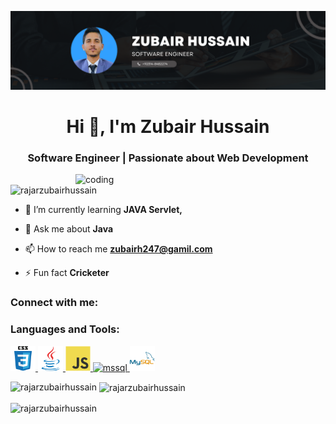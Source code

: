 ![logo](https://github.com/RajarZubairHussain/RajarZubairHussain/blob/main/Black%20Minimal%20Business%20Personal%20Profile%20Linkedin%20Banner.png)
<h1 align="center">Hi 👋, I'm Zubair Hussain</h1>
<h3 align="center">Software Engineer | Passionate about Web Development</h3>
<img align="right" alt="coding" width="400" src="https://user-images.githubusercontent.com/55389276/140866485-8fb1c876-9a8f-4d6a-98dc-08c4981eaf70.gif">

<p align="left"> <img src="https://komarev.com/ghpvc/?username=rajarzubairhussain&label=Profile%20views&color=0e75b6&style=flat" alt="rajarzubairhussain" /> </p>

- 🌱 I’m currently learning **JAVA Servlet,**

- 💬 Ask me about **Java**

- 📫 How to reach me **zubairh247@gamil.com**

- ⚡ Fun fact **Cricketer**

<h3 align="left">Connect with me:</h3>
<p align="left">
</p>

<h3 align="left">Languages and Tools:</h3>
<p align="left"> <a href="https://www.w3schools.com/css/" target="_blank" rel="noreferrer"> <img src="https://raw.githubusercontent.com/devicons/devicon/master/icons/css3/css3-original-wordmark.svg" alt="css3" width="40" height="40"/> </a> <a href="https://www.java.com" target="_blank" rel="noreferrer"> <img src="https://raw.githubusercontent.com/devicons/devicon/master/icons/java/java-original.svg" alt="java" width="40" height="40"/> </a> <a href="https://developer.mozilla.org/en-US/docs/Web/JavaScript" target="_blank" rel="noreferrer"> <img src="https://raw.githubusercontent.com/devicons/devicon/master/icons/javascript/javascript-original.svg" alt="javascript" width="40" height="40"/> </a> <a href="https://www.microsoft.com/en-us/sql-server" target="_blank" rel="noreferrer"> <img src="https://www.svgrepo.com/show/303229/microsoft-sql-server-logo.svg" alt="mssql" width="40" height="40"/> </a> <a href="https://www.mysql.com/" target="_blank" rel="noreferrer"> <img src="https://raw.githubusercontent.com/devicons/devicon/master/icons/mysql/mysql-original-wordmark.svg" alt="mysql" width="40" height="40"/> </a> </p>

<p><img align="left" src="https://github-readme-stats.vercel.app/api/top-langs?username=rajarzubairhussain&show_icons=true&locale=en&layout=compact" alt="rajarzubairhussain" /></p>

<p>&nbsp;<img align="center" src="https://github-readme-stats.vercel.app/api?username=rajarzubairhussain&show_icons=true&locale=en" alt="rajarzubairhussain" /></p>

<p><img align="center" src="https://github-readme-streak-stats.herokuapp.com/?user=rajarzubairhussain&" alt="rajarzubairhussain" /></p>
